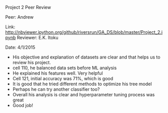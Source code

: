Project 2 Peer Review

Peer: Andrew

Link: http://nbviewer.ipython.org/github/riversrun/GA_DS/blob/master/Project_2.ipynb
Reviewer: E.K. Itoku

Date: 4/1/2015


- His objective and explanation of datasets are clear and that helps us to review his project.
- cell 110, he balanced data sets before ML analysis
- He explained his features well. Very helpful
- Cell 121, initial accuracy was 71%, which is good
- It is good that he tried different methods to optimize his tree model
- Perhaps he can try another classifier too?
- Overall his analysis is clear and hyperparameter tuning process was great
- Good job!